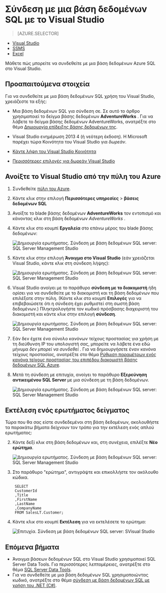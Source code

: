 <properties
    pageTitle="Σύνδεση με βάση δεδομένων SQL με ένα ερώτημα C# | Microsoft Azure"
    description="Εγγραφή ενός προγράμματος στο C# για να υποβάλετε ερώτημα και σύνδεση με βάση δεδομένων SQL. Πληροφορίες σχετικά με τις διευθύνσεις IP, συμβολοσειρές σύνδεσης, ασφαλούς σύνδεσης και δωρεάν Visual Studio."
    services="sql-database"
    keywords="c# ερώτημα βάσης δεδομένων, c# ερώτημα, σύνδεση με βάση δεδομένων, SQL C#"
    documentationCenter=""
    authors="stevestein"
    manager="jhubbard"
    editor=""/>

<tags
    ms.service="sql-database"
    ms.workload="data-management"
    ms.tgt_pltfrm="na"
    ms.devlang="dotnet"
    ms.topic="get-started-article"
    ms.date="08/17/2016"
    ms.author="stevestein"/>



# <a name="connect-to-a-sql-database-with-visual-studio"></a>Σύνδεση με μια βάση δεδομένων SQL με το Visual Studio

> [AZURE.SELECTOR]
- [Visual Studio](sql-database-connect-query.md)
- [SSMS](sql-database-connect-query-ssms.md)
- [Excel](sql-database-connect-excel.md)

Μάθετε πώς μπορείτε να συνδεθείτε με μια βάση δεδομένων Azure SQL στο Visual Studio. 

## <a name="prerequisites"></a>Προαπαιτούμενα στοιχεία


Για να συνδεθείτε με μια βάση δεδομένων SQL χρήση του Visual Studio, χρειάζεστε τα εξής: 


- Μια βάση δεδομένων SQL για σύνδεση σε. Σε αυτό το άρθρο χρησιμοποιεί το δείγμα βάσης δεδομένων **AdventureWorks** . Για να λάβετε το δείγμα βάσης δεδομένων AdventureWorks, ανατρέξτε στο θέμα [Δημιουργία επίδειξης βάσης δεδομένων της](sql-database-get-started.md).


- Visual Studio ενημέρωση 2013 4 (ή νεότερη έκδοση). Η Microsoft παρέχει τώρα Κοινότητα του Visual Studio για *δωρεάν*.
 - [Κάντε λήψη του Visual Studio Κοινότητα](http://www.visualstudio.com/products/visual-studio-community-vs)
 - [Περισσότερες επιλογές για δωρεάν Visual Studio](http://www.visualstudio.com/products/free-developer-offers-vs.aspx)




## <a name="open-visual-studio-from-the-azure-portal"></a>Ανοίξτε το Visual Studio από την πύλη του Azure


1. Συνδεθείτε [πύλη του Azure](https://portal.azure.com/).

2. Κάντε κλικ στην επιλογή **Περισσότερες υπηρεσίες** > **βάσεις δεδομένων SQL**
3. Ανοίξτε το blade βάσης δεδομένων **AdventureWorks** τον εντοπισμό και κάνοντας κλικ στη βάση δεδομένων *AdventureWorks* .

6. Κάντε κλικ στο κουμπί **Εργαλεία** στο επάνω μέρος του blade βάσης δεδομένων:

    ![Δημιουργία ερωτήματος. Σύνδεση με βάση δεδομένων SQL server: SQL Server Management Studio](./media/sql-database-connect-query/tools.png)

7. Κάντε κλικ στην επιλογή **Άνοιγμα στο Visual Studio** (εάν χρειάζεται Visual Studio, κάντε κλικ στη σύνδεση λήψης):

    ![Δημιουργία ερωτήματος. Σύνδεση με βάση δεδομένων SQL server: SQL Server Management Studio](./media/sql-database-connect-query/open-in-vs.png)


8. Visual Studio ανοίγει με το παράθυρο **σύνδεση με το διακομιστή** ήδη ορίσει για να συνδεθείτε με το διακομιστή και τη βάση δεδομένων που επιλέξατε στην πύλη.  (Κάντε κλικ στο κουμπί **Επιλογές** για να επιβεβαιώσετε ότι η σύνδεση έχει ρυθμιστεί στη σωστή βάση δεδομένων.) Πληκτρολογήστε τον κωδικό πρόσβασης διαχειριστή του διακομιστή και κάντε κλικ στην επιλογή **σύνδεση**.


    ![Δημιουργία ερωτήματος. Σύνδεση με βάση δεδομένων SQL server: SQL Server Management Studio](./media/sql-database-connect-query/connect.png)


8. Εάν δεν έχετε ένα σύνολο κανόνων τείχους προστασίας για χρήση με τη διεύθυνση IP του υπολογιστή σας, μπορείτε να λάβετε ένα εδώ μήνυμα *δεν μπορεί να συνδεθεί* . Για να δημιουργήσετε έναν κανόνα τείχους προστασίας, ανατρέξτε στο θέμα [Ρύθμιση παραμέτρων ενός κανόνα τείχους προστασίας του επιπέδου διακομιστή βάσης δεδομένων SQL Azure](sql-database-configure-firewall-settings.md).


9. Μετά τη σύνδεση με επιτυχία, ανοίγει το παράθυρο **Εξερεύνηση αντικειμένου SQL Server** με μια σύνδεση με τη βάση δεδομένων.

    ![Δημιουργία ερωτήματος. Σύνδεση με βάση δεδομένων SQL server: SQL Server Management Studio](./media/sql-database-connect-query/sql-server-object-explorer.png)


## <a name="run-a-sample-query"></a>Εκτέλεση ενός ερωτήματος δείγματος

Τώρα που θα σας είστε συνδεδεμένοι στη βάση δεδομένων, ακολουθήστε τα παρακάτω βήματα δείχνουν τον τρόπο για την εκτέλεση ενός απλού ερωτήματος:

2. Κάντε δεξί κλικ στη βάση δεδομένων και, στη συνέχεια, επιλέξτε **Νέο ερώτημα**.

    ![Δημιουργία ερωτήματος. Σύνδεση με βάση δεδομένων SQL server: SQL Server Management Studio](./media/sql-database-connect-query/new-query.png)

3. Στο παράθυρο "ερώτημα", αντιγράψτε και επικολλήστε τον ακόλουθο κώδικα.

        SELECT
        CustomerId
        ,Title
        ,FirstName
        ,LastName
        ,CompanyName
        FROM SalesLT.Customer;

4. Κάντε κλικ στο κουμπί **Εκτέλεση** για να εκτελέσετε το ερώτημα:

    ![Επιτυχία. Σύνδεση με βάση δεδομένων SQL server: SVisual Studio](./media/sql-database-connect-query/run-query.png)

## <a name="next-steps"></a>Επόμενα βήματα

- Άνοιγμα βάσεων δεδομένων SQL στο Visual Studio χρησιμοποιεί SQL Server Data Tools. Για περισσότερες λεπτομέρειες, ανατρέξτε στο θέμα [SQL Server Data Tools](https://msdn.microsoft.com/library/hh272686.aspx).
- Για να συνδεθείτε με μια βάση δεδομένων SQL χρησιμοποιώντας κωδικό, ανατρέξτε στο θέμα [σύνδεση με βάση δεδομένων SQL με χρήση του .NET (C#)](sql-database-develop-dotnet-simple.md).



